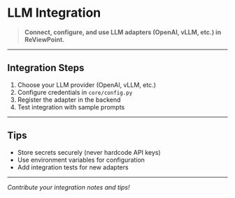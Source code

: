 # LLM Integration

> **Connect, configure, and use LLM adapters (OpenAI, vLLM, etc.) in ReViewPoint.**

---

## Integration Steps

1. Choose your LLM provider (OpenAI, vLLM, etc.)
2. Configure credentials in `core/config.py`
3. Register the adapter in the backend
4. Test integration with sample prompts

---

## Tips

- Store secrets securely (never hardcode API keys)
- Use environment variables for configuration
- Add integration tests for new adapters

---

_Contribute your integration notes and tips!_
